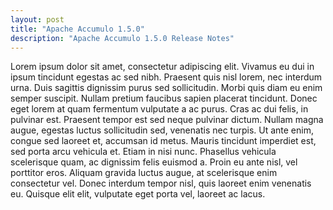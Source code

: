 ```yaml
---
layout: post
title: "Apache Accumulo 1.5.0"
description: "Apache Accumulo 1.5.0 Release Notes"
---
```

<div>
    <p>Lorem ipsum dolor sit amet, consectetur adipiscing elit.
       Vivamus eu dui in ipsum tincidunt egestas ac sed nibh.
       Praesent quis nisl lorem, nec interdum urna.
       Duis sagittis dignissim purus sed sollicitudin.
       Morbi quis diam eu enim semper suscipit.
       Nullam pretium faucibus sapien placerat tincidunt.
       Donec eget lorem at quam fermentum vulputate a ac purus.
       Cras ac dui felis, in pulvinar est.
       Praesent tempor est sed neque pulvinar dictum.
       Nullam magna augue, egestas luctus sollicitudin sed,
       venenatis nec turpis.
       Ut ante enim, congue sed laoreet et, accumsan id metus.
       Mauris tincidunt imperdiet est, sed porta arcu vehicula et.
       Etiam in nisi nunc.
       Phasellus vehicula scelerisque quam, ac dignissim felis euismod a.
       Proin eu ante nisl, vel porttitor eros.
       Aliquam gravida luctus augue, at scelerisque enim consectetur vel.
       Donec interdum tempor nisl, quis laoreet enim venenatis eu.
       Quisque elit elit, vulputate eget porta vel, laoreet ac lacus.
    </p>
</div>
